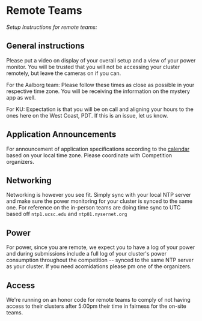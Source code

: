 
# Remote Teams
*Setup Instructions for remote teams:*

## General instructions 

Please put a video on display of your overall setup and a view of your power monitor. You will be trusted that you will not be accessing your cluster remotely, but leave the cameras on if you can.

For the Aalborg team: Please follow these times as close as possible in your respective time zone. You will be receiving the information on the mystery app as well.

For KU: Expectation is that you will be on call and aligning your hours to the ones here on the West Coast, PDT. If this is an issue, let us know.

## Application Announcements
For announcement of application specifications according to the [calendar](./sched.md) based on your local time zone. Please coordinate with Competition organizers.

## Networking
Networking is however you see fit. Simply sync with your local NTP server and make sure the power monitoring for your cluster is synced to the same one. For reference on the in-person teams are doing time sync to UTC based off `ntp1.ucsc.edu` and `ntp01.nysernet.org`

## Power
For power, since you are remote, we expect you to have a log of your power and during submissions include a full log of your cluster's power consumption throughout the competition -- synced to the same NTP server as your cluster. If you need acomidations please pm one of the organizers.

## Access
We're running on an honor code for remote teams to comply of not having access to their clusters after 5:00pm their time in fairness for the on-site teams.
